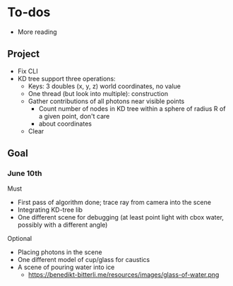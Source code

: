 # To-dos

- More reading

## Project

- Fix CLI
- KD tree support three operations:
	- Keys: 3 doubles (x, y, z) world coordinates, no value
	- One thread (but look into multiple): construction
	- Gather contributions of all photons near visible points
		- Count number of nodes in KD tree within a sphere of radius R of a given point, don't care
		- about coordinates
	- Clear

## Goal

### June 10th

Must
- First pass of algorithm done; trace ray from camera into the scene
- Integrating KD-tree lib
- One different scene for debugging (at least point light with cbox water, possibly with a different
  angle)

Optional
- Placing photons in the scene
- One different model of cup/glass for caustics
- A scene of pouring water into ice
	- <https://benedikt-bitterli.me/resources/images/glass-of-water.png>
